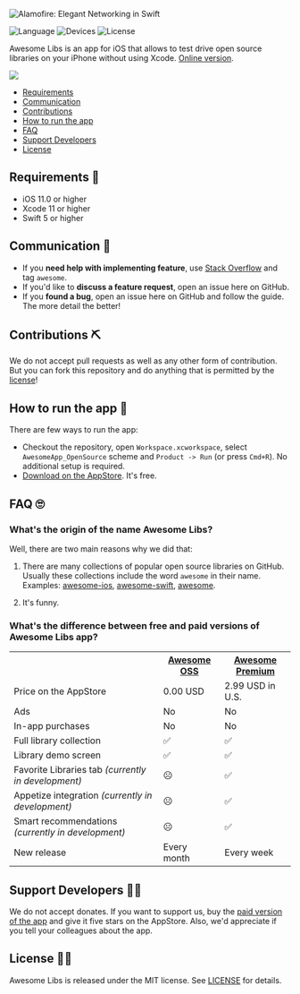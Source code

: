 ![Alamofire: Elegant Networking in Swift](https://repository-images.githubusercontent.com/289075500/23fdea80-e330-11ea-8f3d-ee845919c37e)

![Language](https://img.shields.io/badge/Written%20in-Swift-orange)
![Devices](https://img.shields.io/badge/Runs%20on-iPhone-green)
![License](https://img.shields.io/badge/License-MIT-blue)

Awesome Libs is an app for iOS that allows to test drive open source libraries on your iPhone without using Xcode. [Online version](https://appetize.io/app/n67bct60a5vpbp5ccnxnrezdp8).

<p>
<a href="https://apps.apple.com/app/id1528271824">
  <img src="https://linkmaker.itunes.apple.com/en-us/badge-lrg.svg?kind=iossoftware" />
</a>
</p>

- [Requirements](#requirements-)
- [Communication](#communication-)
- [Contributions](#contributions-)
- [How to run the app](#how-to-run-the-app-)
- [FAQ](#faq-)
- [Support Developers](#support-developers-)
- [License](#license-)

## Requirements 📃

- iOS 11.0 or higher
- Xcode 11 or higher
- Swift 5 or higher

## Communication 📢

- If you **need help with implementing feature**, use [Stack Overflow](https://stackoverflow.com/questions/tagged/awesome) and tag `awesome`.
- If you'd like to **discuss a feature request**, open an issue here on GitHub.
- If you **found a bug**, open an issue here on GitHub and follow the guide. The more detail the better!

## Contributions ⛏

We do not accept pull requests as well as any other form of contribution. But you can fork this repository and do anything that is permitted by the [license](/LICENSE)!

## How to run the app 🚀

There are few ways to run the app:

* Checkout the repository, open `Workspace.xcworkspace`, select `AwesomeApp_OpenSource` scheme and `Product -> Run` (or press `Cmd+R`). No additional setup is required.
* [Download on the AppStore](https://apps.apple.com/app/id1528271824). It's free.

## FAQ 🙄

### What's the origin of the name Awesome Libs?

Well, there are two main reasons why we did that:

1. There are many collections of popular open source libraries on GitHub. Usually these collections include the word `awesome` in their name. Examples: [awesome-ios](https://github.com/vsouza/awesome-ios), [awesome-swift](https://github.com/matteocrippa/awesome-swift), [awesome](https://github.com/sindresorhus/awesome).

2. It's funny.

### What's the difference between free and paid versions of Awesome Libs app?

<table>
  <tr>
    <th></th>
    <th><a href="https://apps.apple.com/app/id1528271824">Awesome OSS</a></th>
    <th><a href="https://apps.apple.com/app/id1525970272">Awesome Premium</a></th>
  </tr>
  <tr>
    <td>Price on the AppStore</td>
    <td>0.00 USD</td>
    <td>2.99 USD in U.S.</td>
  </tr>
  <tr>
    <td>Ads</td>
    <td>No</td>
    <td>No</td>
  </tr>
  <tr>
    <td>In-app purchases</td>
    <td>No</td>
    <td>No</td>
  </tr>
  <tr>
    <td>Full library collection</td>
    <td>✅</td>
    <td>✅</td>
  </tr>
  <tr>
    <td>Library demo screen</td>
    <td>✅</td>
    <td>✅</td>
  </tr>
  <tr>
    <td>Favorite Libraries tab <i>(currently in development)</i></td>
    <td>☹</td>
    <td>✅</td>
  </tr>
  <tr>
    <td>Appetize integration <i>(currently in development)</i></td>
    <td>☹</td>
    <td>✅</td>
  </tr>
  <tr>
    <td>Smart recommendations <i>(currently in development)</i></td>
    <td>☹</td>
    <td>✅</td>
  </tr>
  <tr>
    <td>New release</td>
    <td>Every month</td>
    <td>Every week</td>
  </tr>
</table>

## Support Developers 👨‍💻

We do not accept donates. If you want to support us, buy the [paid version of the app](https://apps.apple.com/app/id1525970272) and give it five stars on the AppStore. Also, we'd appreciate if you tell your colleagues about the app.

## License 👨‍🎓

Awesome Libs is released under the MIT license. See [LICENSE](/LICENSE) for details.
